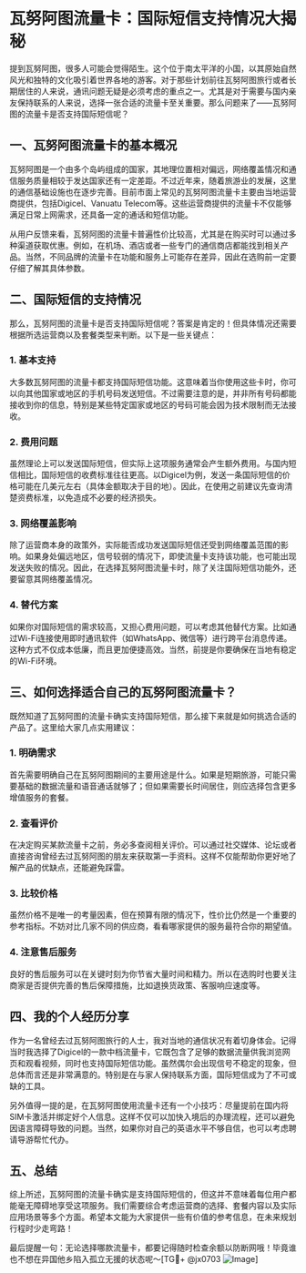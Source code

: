# 瓦努阿图流量卡：国际短信支持情况大揭秘

提到瓦努阿图，很多人可能会觉得陌生。这个位于南太平洋的小国，以其原始自然风光和独特的文化吸引着世界各地的游客。对于那些计划前往瓦努阿图旅行或者长期居住的人来说，通讯问题无疑是必须考虑的重点之一。尤其是对于需要与国内亲友保持联系的人来说，选择一张合适的流量卡至关重要。那么问题来了——瓦努阿图的流量卡是否支持国际短信呢？

## 一、瓦努阿图流量卡的基本概况

瓦努阿图是一个由多个岛屿组成的国家，其地理位置相对偏远，网络覆盖情况和通信服务质量相较于发达国家还有一定差距。不过近年来，随着旅游业的发展，这里的通信基础设施也在逐步完善。目前市面上常见的瓦努阿图流量卡主要由当地运营商提供，包括Digicel、Vanuatu Telecom等。这些运营商提供的流量卡不仅能够满足日常上网需求，还具备一定的通话和短信功能。

从用户反馈来看，瓦努阿图的流量卡普遍性价比较高，尤其是在购买时可以通过多种渠道获取优惠。例如，在机场、酒店或者一些专门的通信商店都能找到相关产品。当然，不同品牌的流量卡在功能和服务上可能存在差异，因此在选购前一定要仔细了解其具体参数。

## 二、国际短信的支持情况

那么，瓦努阿图的流量卡是否支持国际短信呢？答案是肯定的！但具体情况还需要根据所选运营商以及套餐类型来判断。以下是一些关键点：

### 1. **基本支持**
大多数瓦努阿图的流量卡都支持国际短信功能。这意味着当你使用这些卡时，你可以向其他国家或地区的手机号码发送短信。不过需要注意的是，并非所有号码都能接收到你的信息，特别是某些特定国家或地区的号码可能会因为技术限制而无法接收。

### 2. **费用问题**
虽然理论上可以发送国际短信，但实际上这项服务通常会产生额外费用。与国内短信相比，国际短信的收费标准往往更高。以Digicel为例，发送一条国际短信的价格可能在几美元左右（具体金额取决于目的地）。因此，在使用之前建议先查询清楚资费标准，以免造成不必要的经济损失。

### 3. **网络覆盖影响**
除了运营商本身的政策外，实际能否成功发送国际短信还受到网络覆盖范围的影响。如果身处偏远地区，信号较弱的情况下，即使流量卡支持该功能，也可能出现发送失败的情况。因此，在选择瓦努阿图流量卡时，除了关注国际短信功能外，还要留意其网络覆盖情况。

### 4. **替代方案**
如果你对国际短信的需求较高，又担心费用问题，可以考虑其他替代方案。比如通过Wi-Fi连接使用即时通讯软件（如WhatsApp、微信等）进行跨平台消息传递。这种方式不仅成本低廉，而且更加便捷高效。当然，前提是你要确保在当地有稳定的Wi-Fi环境。

## 三、如何选择适合自己的瓦努阿图流量卡？

既然知道了瓦努阿图的流量卡确实支持国际短信，那么接下来就是如何挑选合适的产品了。这里给大家几点实用建议：

### 1. **明确需求**
首先需要明确自己在瓦努阿图期间的主要用途是什么。如果是短期旅游，可能只需要基础的数据流量和语音通话就够了；但如果需要长时间居住，则应选择包含更多增值服务的套餐。

### 2. **查看评价**
在决定购买某款流量卡之前，务必多查阅相关评价。可以通过社交媒体、论坛或者直接咨询曾经去过瓦努阿图的朋友来获取第一手资料。这样不仅能帮助你更好地了解产品的优缺点，还能避免踩雷。

### 3. **比较价格**
虽然价格不是唯一的考量因素，但在预算有限的情况下，性价比仍然是一个重要的参考指标。不妨对比几家不同的供应商，看看哪家提供的服务最符合你的期望值。

### 4. **注意售后服务**
良好的售后服务可以在关键时刻为你节省大量时间和精力。所以在选购时也要关注商家是否提供完善的售后保障措施，比如退换货政策、客服响应速度等。

## 四、我的个人经历分享

作为一名曾经去过瓦努阿图旅行的人士，我对当地的通信状况有着切身体会。记得当时我选择了Digicel的一款中档流量卡，它既包含了足够的数据流量供我浏览网页和观看视频，同时也支持国际短信功能。虽然偶尔会出现信号不稳定的现象，但总体而言还是非常满意的。特别是在与家人保持联系方面，国际短信成为了不可或缺的工具。

另外值得一提的是，在瓦努阿图使用流量卡还有一个小技巧：尽量提前在国内将SIM卡激活并绑定好个人信息。这样不仅可以加快入境后的办理流程，还可以避免因语言障碍导致的问题。当然，如果你对自己的英语水平不够自信，也可以考虑聘请导游帮忙代办。

## 五、总结

综上所述，瓦努阿图的流量卡确实是支持国际短信的，但这并不意味着每位用户都能毫无障碍地享受这项服务。我们需要综合考虑运营商的选择、套餐内容以及实际应用场景等多个方面。希望本文能为大家提供一些有价值的参考信息，在未来规划行程时少走弯路！

最后提醒一句：无论选择哪款流量卡，都要记得随时检查余额以防断网哦！毕竟谁也不想在异国他乡陷入孤立无援的状态呢～[TG💪+ @jx0703 ![Image](https://github.com/user-attachments/assets/dbca1d08-cadb-493c-b0ec-ad6f7a83f270)]